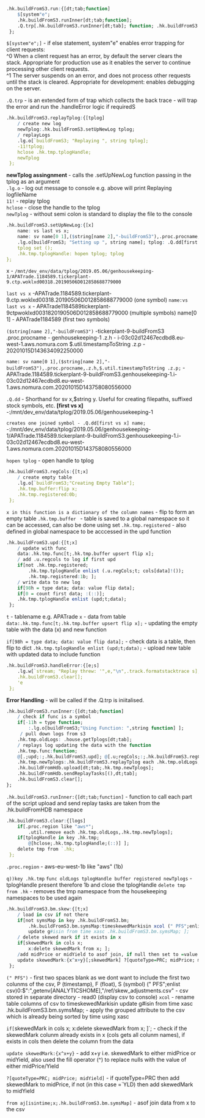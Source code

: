 ```q
.hk.buildFromS3.run:{[dt;tab;function] 
	$[system"e"; 
	.hk.buildFromS3.runInner[dt;tab;function]; 
	.Q.trp[.hk.buildFromS3.runInner[dt;tab]; function; .hk.buildFromS3.handleError]]; 
 };
```
`$[system"e";]` - if else statement, system"e" enables error trapping for client requests:   
^0 When a client request has an error, by default the server clears the stack. Appropriate for production use as it enables the server to continue processing other client requests.   
^1 The server suspends on an error, and does not process other requests until the stack is cleared. Appropriate for development: enables debugging on the server.

`.Q.trp` - is an extended form of trap which collects the back trace - will trap the error and run the .handleError logic if requiredS

```q
.hk.buildFromS3.replayTplog:{[tplog] 
	/ create new log 
	newTplog:.hk.buildFromS3.setUpNewLog tplog;
	/ replayLogs 
	.lg.o[`buildFromS3; "Replaying ", string tplog]; 
	-11!tplog; 
	hclose .hk.tmp.tplogHandle; 
	newTplog 
 };
```

**newTplog assingnment** - calls the .setUpNewLog function passing in the tplog as an argument   
`.lg.o` - log out message to console e.g. above will print Replaying logfileName   
`11!` - replay tplog  
`hclose` - close the handle to the tplog  
`newTplog` - without semi colon is standard to display the file to the console  

```q
.hk.buildFromS3.setUpNewLog:{[x] 
	name: vs last vs x; 
	name: sv name[0 1],($string[name 2],"-buildFromS3"),.proc.procname,.z.h,	$.util.timestampToString .z.p; 
	.lg.o[buildFromS3; "Setting up ", string name]; tplog: .Q.dd[first ` vs x] name; 
	tplog set ();
	.hk.tmp.tplogHandle: hopen tplog; tplog 
};
```

x - `/mnt/dev_env/data/tplog/2019.05.06/genhousekeeping-1/APATrade.1184589.tickerplant-9.ctp.woklxd00318.20190506D012858688779000`

`last vs x` -APATrade.1184589.tickerplant-9.ctp.woklxd00318.20190506D012858688779000 (one symbol) 
`name:vs last vs x` - APATrade1184589tickerplant-9ctpwoklxd0031820190506D012858688779000 (multiple symbols) name[0 1] - APATrade1184589 (first two symbols)

`($string[name 2],"-buildFromS3")` -tickerplant-9-buildFromS3 .proc.procname - genhousekeeping-1 .z.h - i-03c02d12467ecdbd8.eu-west-1.aws.nomura.com $.util.timestampToString .z.p - 20201015D143634092250000

`name: sv name[0 1],($string[name 2],"-buildFromS3"),.proc.procname,.z.h,$.util.timestampToString .z.p;` - APATrade.1184589.tickerplant-9-buildFromS3.genhousekeeping-1.i-03c02d12467ecdbd8.eu-west-1.aws.nomura.com.20201015D143758080556000

`.Q.dd` - Shorthand for sv x,$string y. Useful for creating filepaths, suffixed stock symbols, etc. 
**[first vs x]** -:/mnt/dev_env/data/tplog/2019.05.06/genhousekeeping-1

`creates one joined symbol - .Q.dd[first vs x] name;` -:/mnt/dev_env/data/tplog/2019.05.06/genhousekeeping-1/APATrade.1184589.tickerplant-9-buildFromS3.genhousekeeping-1.i-03c02d12467ecdbd8.eu-west-1.aws.nomura.com.20201015D143758080556000

`hopen tplog` - open handle to tplog


```q
.hk.buildFromS3.regCols:{[t;x] 
	/ create empty table 
	.lg.o[`buildFromS3;"Creating Empty Table"]; 
	.hk.tmp.buffer:flip x; 
	.hk.tmp.registered:0b; 
 };
```
`x in this function is a dictionary of the column names` - flip to form an empty table 
`.hk.tmp.buffer ` - table is saved to a global namespace so it can be accessed, can also be done using set 
`.hk.tmp.registered` - also defined in global namespace to be acccessed in the upd function

```q
.hk.buildFromS3.upd:{[t;x] 
	/ update with func 
	data:.hk.tmp.func[t;.hk.tmp.buffer upsert flip x]; 
	/ add .u.regcols to log if first upd 
	if[not .hk.tmp.registered; 
		.hk.tmp.tplogHandle enlist (.u.regCols;t; cols[data]!()); 
		.hk.tmp.registered:1b; ]; 
	/ write data to new log 
	if[98h = type data; data: value flip data]; 
	if[0 = count first data; :(::)]; 
	.hk.tmp.tplogHandle enlist (upd;t;data); 
 };
```


`t` - tablename e.g. APATrade
`x` - data from table 
`data:.hk.tmp.func[t;.hk.tmp.buffer upsert flip x];` - updating the empty table with the data (x) and new function

`if[98h = type data; data: value flip data];` - check data is a table, then flip to dict
`.hk.tmp.tplogHandle enlist (upd;t;data);` - upload new table with updated data to include function

```q
.hk.buildFromS3.handleError:{[e;s] 
	.lg.w[`stream; "Replay threw: '",e,"\n",.track.formatstacktrace s]; 
	.hk.buildFromS3.clear[]; 
	'e 
 };
```
**Error Handling** - will be called if the .Q.trp is iniitalised.


```q
.hk.buildFromS3.runInner:{[dt;tab;function] 
	/ check if func is a symbol 
	if[-11h = type function; 
		:.lg.o[buildFromS3;"Using Function: ",string function] ];
	 / pull down logs from s3 
	.hk.tmp.oldLogs: .house.getTplogs[dt;tab]; 
	/ replays log updating the data with the function 
	.hk.tmp.func:function; 
	@[.;upd;:;.hk.buildFromS3.upd]; @[.u;regCols;:;.hk.buildFromS3.regCols]; 
	.hk.tmp.newTplogs:.hk.buildFromS3.replayTplog each .hk.tmp.oldLogs; 
	.hk.buildFromHdb.upload[dt;tab;.hk.tmp.newTplogs]; 
	.hk.buildFromHdb.sendReplayTasks[(),dt;tab];
	.hk.buildFromS3.clear[];
};
```
`.hk.buildFromS3.runInner:{[dt;tab;function]` - function to call each part of the script
upload and send replay tasks are taken from the .hk.buildFromHDB namespace

```q
.hk.buildFromS3.clear:{[logs] 
	if[.proc.region like "aws*"; 
		.util.remove each .hk.tmp.oldLogs,.hk.tmp.newTplogs]; 
	if[tplogHandle in key .hk.tmp; 
		@[hclose;.hk.tmp.tplogHandle;(::)] ]; 
	delete tmp from `.hk; 
 };
```
`.proc.region` - aws-eu-west-1b like "aws" (1b)

`q))key .hk.tmp` 
`func oldLogs tplogHandle buffer registered newTplogs` - tplogHandle present therefore 1b and close the tplogHandle 
`delete tmp from .hk` - removes the tmp namespace from the housekeeping namespaces to be used again


```q
.hk.buildFromS3.bm.skew:{[t;x] 
	/ load in csv if not there 
	if[not symsMap in key .hk.buildFromS3.bm; 
		.hk.buildFromS3.bm.symsMap:timeskewedMarkisin xcol (" PFS";enlist csv)0: 		$":",getenv[ANALYTICSHOME],"/ref/skew_adjustments.csv"; 
		update g#isin from time xasc .hk.buildFromS3.bm.symsMap; ]; 
	/ delete skewed mark if it exists in x 
	if[skewedMark in cols x; 
		x:delete skewedMark from x; ]; 
	/add midPrice or midYield to asof join, if null then set to =value of either midPrice 	or midYield 
	update skewedMark:{x^x+y}[;skewedMark] ?[quoteType=PRC; midPrice; midYield] from 	aj[isintime;x;.hk.buildFromS3.bm.symsMap] 
 };
```

`(" PFS")` - first two spaces blank as we dont want to include the first two colunms of the csv, P (timestamp), F (float), S (symbol) 
(" PFS";enlist csv)0:$":",getenv[ANALYTICSHOME],"/ref/skew_adjustments.csv" - csv stored in separate directory - read0 (display csv to console) 
`xcol` - rename table columns of csv to timeskewedMarkisin 
update g#isin from time xasc .hk.buildFromS3.bm.symsMap; - apply the grouped attribute to the csv which is already being sorted by time using xasc

`if[`skewedMark in cols x; x:delete skewedMark from x; ]`; - check if the skewedMark colunm already exists in x (cols gets all colunm names), if exists in cols then delete the column from the data

`update skewedMark:{x^x+y}` - add x+y i.e. skewedMark to either midPrice or midYield, also used the fill operator (^) to replace nulls with the value of either midPrice/Yield

`?[quoteType=PRC; midPrice; midYield]` - if quoteType=PRC then add skewedMark to midPrice, if not (in this case =`YLD) then add skewedMark to midYield

`from aj[isintime;x;.hk.buildFromS3.bm.symsMap]` - asof join data from x to the csv
